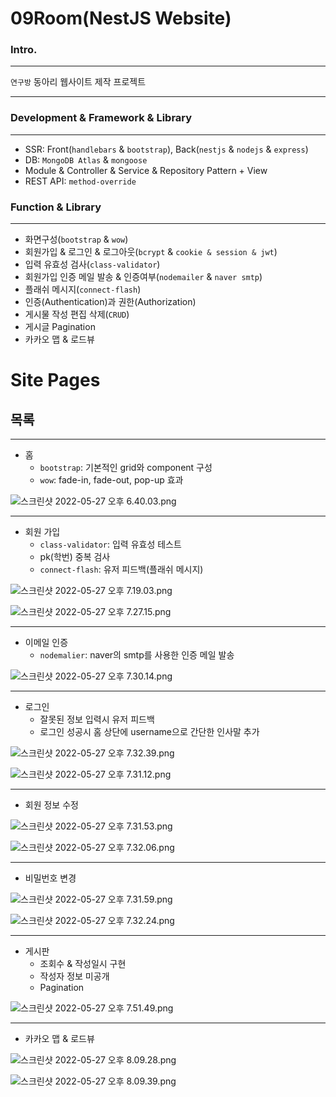 # 09Room(NestJS Website)

### Intro.

---

`연구방` 동아리 웹사이트 제작 프로젝트

---

### Development & Framework & Library

---

- SSR: Front(`handlebars` & `bootstrap`), Back(`nestjs` & `nodejs` & `express`)
- DB: `MongoDB Atlas` & `mongoose`
- Module & Controller & Service & Repository Pattern + View
- REST API: `method-override`

### Function & Library

---

- 화면구성(`bootstrap` & `wow`)
- 회원가입 & 로그인 & 로그아웃(`bcrypt` & `cookie & session & jwt`)
- 입력 유효성 검사(`class-validator`)
- 회원가입 인증 메일 발송 & 인증여부(`nodemailer` & `naver smtp`)
- 플래쉬 메시지(`connect-flash`)
- 인증(Authentication)과 권한(Authorization)
- 게시물 작성 편집 삭제(`CRUD`)
- 게시글 Pagination
- 카카오 맵 & 로드뷰

# Site Pages

## 목록

---

- 홈
  - `bootstrap`: 기본적인 grid와 component 구성
  - `wow`: fade-in, fade-out, pop-up 효과

![스크린샷 2022-05-27 오후 6.40.03.png](readme-images/home.png)

---

- 회원 가입
  - `class-validator`: 입력 유효성 테스트
  - pk(학번) 중복 검사
  - `connect-flash`: 유저 피드백(플래쉬 메시지)

![스크린샷 2022-05-27 오후 7.19.03.png](readme-images/member1.png)

![스크린샷 2022-05-27 오후 7.27.15.png](readme-images/member2.png)

---

- 이메일 인증
  - `nodemalier`: naver의 smtp를 사용한 인증 메일 발송

![스크린샷 2022-05-27 오후 7.30.14.png](readme-images/email.png)

---

- 로그인
  - 잘못된 정보 입력시 유저 피드백
  - 로그인 성공시 홈 상단에 username으로 간단한 인사말 추가

![스크린샷 2022-05-27 오후 7.32.39.png](readme-images/login1.png)

![스크린샷 2022-05-27 오후 7.31.12.png](readme-images/login2.png)

---

- 회원 정보 수정

![스크린샷 2022-05-27 오후 7.31.53.png](readme-images/memberInfoChange1.png)

![스크린샷 2022-05-27 오후 7.32.06.png](readme-images/memberInfoChange2.png)

---

- 비밀번호 변경

![스크린샷 2022-05-27 오후 7.31.59.png](readme-images/passwordChange1.png)

![스크린샷 2022-05-27 오후 7.32.24.png](readme-images/passwordChange2.png)

---

- 게시판
  - 조회수 & 작성일시 구현
  - 작성자 정보 미공개
  - Pagination

![스크린샷 2022-05-27 오후 7.51.49.png](readme-images/board.png)

---

- 카카오 맵 & 로드뷰

![스크린샷 2022-05-27 오후 8.09.28.png](readme-images/kakaoMap.png)

![스크린샷 2022-05-27 오후 8.09.39.png](readme-images/kakaoRoadView.png)
